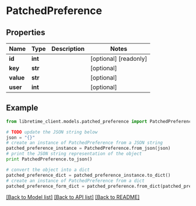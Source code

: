 # PatchedPreference


## Properties

Name | Type | Description | Notes
------------ | ------------- | ------------- | -------------
**id** | **int** |  | [optional] [readonly] 
**key** | **str** |  | [optional] 
**value** | **str** |  | [optional] 
**user** | **int** |  | [optional] 

## Example

```python
from libretime_client.models.patched_preference import PatchedPreference

# TODO update the JSON string below
json = "{}"
# create an instance of PatchedPreference from a JSON string
patched_preference_instance = PatchedPreference.from_json(json)
# print the JSON string representation of the object
print PatchedPreference.to_json()

# convert the object into a dict
patched_preference_dict = patched_preference_instance.to_dict()
# create an instance of PatchedPreference from a dict
patched_preference_form_dict = patched_preference.from_dict(patched_preference_dict)
```
[[Back to Model list]](../README.md#documentation-for-models) [[Back to API list]](../README.md#documentation-for-api-endpoints) [[Back to README]](../README.md)


